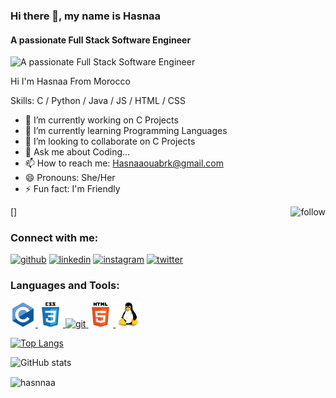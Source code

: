 ### Hi there 👋, my name is Hasnaa
#### A passionate Full Stack Software Engineer
![A passionate Full Stack Software Engineer](https://i.pinimg.com/originals/f5/36/01/f53601133f236d1cb167ac19f05a3d60.gif)

Hi I'm Hasnaa From Morocco

Skills: C / Python / Java / JS / HTML / CSS

- 🔭 I’m currently working on C Projects 
- 🌱 I’m currently learning Programming Languages 
- 👯 I’m looking to collaborate on C Projects 
- 💬 Ask me about Coding... 
- 📫 How to reach me: Hasnaaouabrk@gmail.com 
- 😄 Pronouns: She/Her 
- ⚡ Fun fact: I'm Friendly 

[<img src='https://i.pinimg.com/originals/77/a2/71/77a2719a5f9ade27941c879ae3c7bca9.gif' alt='follow' align="right" height='400'>]
<h3 align="left">Connect with me:</h3>
<p align="left">
  
[<img src='https://cdn.jsdelivr.net/npm/simple-icons@3.0.1/icons/github.svg' alt='github' height='40'>](https://github.com/Hasnnaa)  [<img src='https://cdn.jsdelivr.net/npm/simple-icons@3.0.1/icons/linkedin.svg' alt='linkedin' height='40'>](https://www.linkedin.com/in/https://www.linkedin.com/in/hasnaa-ouabrk-2a852224b//)  [<img src='https://cdn.jsdelivr.net/npm/simple-icons@3.0.1/icons/instagram.svg' alt='instagram' height='40'>](https://www.instagram.com/naa_77h/)  [<img src='https://cdn.jsdelivr.net/npm/simple-icons@3.0.1/icons/twitter.svg' alt='twitter' height='40'>](https://twitter.com/hasnnaa127)  


<h3 align="left">Languages and Tools:</h3>
<p align="left"> <a href="https://www.cprogramming.com/" target="_blank" rel="noreferrer"> <img src="https://raw.githubusercontent.com/devicons/devicon/master/icons/c/c-original.svg" alt="c" width="40" height="40"/> </a> <a href="https://www.w3schools.com/css/" target="_blank" rel="noreferrer"> <img src="https://raw.githubusercontent.com/devicons/devicon/master/icons/css3/css3-original-wordmark.svg" alt="css3" width="40" height="40"/> </a> <a href="https://git-scm.com/" target="_blank" rel="noreferrer"> <img src="https://www.vectorlogo.zone/logos/git-scm/git-scm-icon.svg" alt="git" width="40" height="40"/> </a> <a href="https://www.w3.org/html/" target="_blank" rel="noreferrer"> <img src="https://raw.githubusercontent.com/devicons/devicon/master/icons/html5/html5-original-wordmark.svg" alt="html5" width="40" height="40"/> </a> <a href="https://www.linux.org/" target="_blank" rel="noreferrer"> <img src="https://raw.githubusercontent.com/devicons/devicon/master/icons/linux/linux-original.svg" alt="linux" width="40" height="40"/> </a> </p>

[![Top Langs](https://github-readme-stats.vercel.app/api/top-langs/?username=Hasnnaa)](https://github.com/anuraghazra/github-readme-stats)

![GitHub stats](https://github-readme-stats.vercel.app/api?username=Hasnnaa&show_icons=true&count_private=true)  

<p><img align="center" src="https://github-readme-streak-stats.herokuapp.com/?user=hasnnaa&" alt="hasnnaa" /></p>
